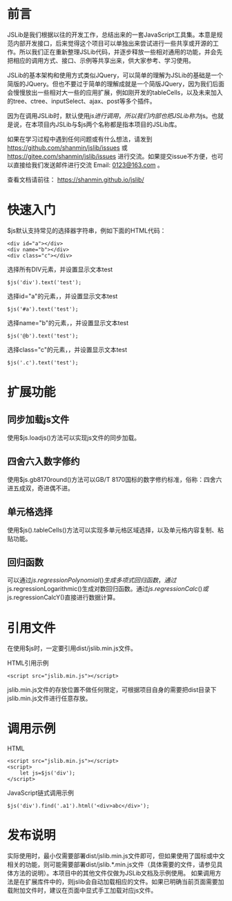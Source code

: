 # 前言
JSLib是我们根据以往的开发工作，总结出来的一套JavaScript工具集。本意是规范内部开发接口，后来觉得这个项目可以单独出来尝试进行一些共享或开源的工作。所以我们正在重新整理JSLib代码，并逐步释放一些相对通用的功能，并会先把相应的调用方式、接口、示例等共享出来，供大家参考、学习使用。

JSLib的基本架构和使用方式类似JQuery，可以简单的理解为JSLib的基础是一个简版的JQuery。但也不要过于简单的理解成就是一个简版JQuery，因为我们后面会慢慢放出一些相对大一些的应用扩展，例如刚开发的tableCells，以及未来加入的tree、ctree、inputSelect、ajax、post等多个插件。

因为在调用JSLib时，默认使用$js进行调用，所以我们内部也把JSLib称为$js。也就是说，在本项目内JSLib与$js两个名称都是指本项目的JSLib库。

如果在学习过程中遇到任何问题或有什么想法，请发到 https://github.com/shanmin/jslib/issues 或 https://gitee.com/shanmin/jslib/issues 进行交流。如果提交issue不方便，也可以直接给我们发送邮件进行交流 Email: 0123@163.com 。

查看文档请前往： https://shanmin.github.io/jslib/

# 快速入门
$js默认支持常见的选择器字符串，例如下面的HTML代码：
```
<div id="a"></div>
<div name="b"></div>
<div class="c"></div>
```
选择所有DIV元素，并设置显示文本test
```
$js('div').text('test');
```
选择id="a"的元素，，并设置显示文本test
```
$js('#a').text('test');
```
选择name="b"的元素，，并设置显示文本test
```
$js('@b').text('test');
```
选择class="c"的元素，，并设置显示文本test
```
$js('.c').text('test');
```

# 扩展功能
## 同步加载js文件
使用$js.loadjs()方法可以实现js文件的同步加载。
## 四舍六入数字修约
使用$js.gb8170round()方法可以GB/T 8170国标的数字修约标准，俗称：四舍六进五成双，奇进偶不进。
## 单元格选择
使用$js().tableCells()方法可以实现多单元格区域选择，以及单元格内容复制、粘贴功能。
## 回归函数
可以通过$js.regressionPolynomial()生成多项式回归函数，通过$js.regressionLogarithmic()生成对数回归函数。通过$js.regressionCalc()或$js.regressionCalcY()直接进行数据计算。

# 引用文件
在使用$js时，一定要引用dist/jslib.min.js文件。

HTML引用示例
```
<script src="jslib.min.js"></script>
```
jslib.min.js文件的存放位置不做任何限定，可根据项目自身的需要把dist目录下jslib.min.js文件进行任意存放。

# 调用示例
HTML
```
<script src="jslib.min.js"></script>
<script>
	let js=$js('div');
</script>
```
JavaScript链式调用示例
```
$js('div').find('.a1').html('<div>abc</div>');
```

# 发布说明
实际使用时，最小仅需要部署dist/jslib.min.js文件即可，但如果使用了国标或中文相关的功能，则可能需要部署dist/jslib.*.min.js文件（具体需要的文件，请参见具体方法的说明）。本项目中的其他文件仅做为JSLib文档及示例使用。
如果调用方法是在扩展库件中的，则jslib会自动加载相应的文件。如果已明确当前页面需要加载附加文件时，建议在页面中显式手工加载对应js文件。